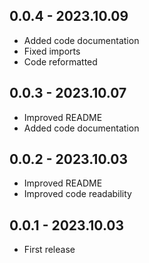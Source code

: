 ## 0.0.4 - 2023.10.09

* Added code documentation
* Fixed imports
* Code reformatted

## 0.0.3 - 2023.10.07

* Improved README
* Added code documentation

## 0.0.2 - 2023.10.03

* Improved README
* Improved code readability

## 0.0.1 - 2023.10.03

* First release
